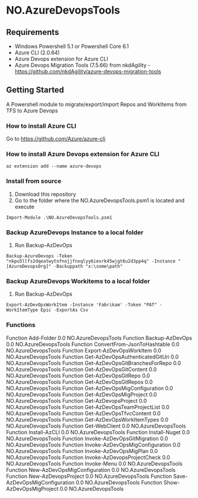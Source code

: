 # NO.AzureDevopsTools
## Requirements
- Windows Powershell 5.1 or Powershell Core 6.1
- Azure CLI (2.0.64)
- Azure Devops extension for Azure CLI
- Azure Devops Migration Tools (7.5.66) from nkdAgility - https://github.com/nkdAgility/azure-devops-migration-tools

## Getting Started
A Powershell module to migrate/export/import Repos and WorkItems from TFS to Azure Devops

### How to install Azure CLI
Go to https://github.com/Azure/azure-cli

### How to install Azure Devops extension for Azure CLI
```
az extension add --name azure-devops
```

### Install from source
1. Download this repository
2. Go to the folder where the NO.AzureDevopsTools.psm1 is located and execute
```
Import-Module .\NO.AzureDevopsTools.psm1 
```

### Backup AzureDevops Instance to a local folder
1. Run Backup-AzDevOps  
```
Backup-AzureDevops -Token "nkpu5llfs2dqeatwytnfnojjfnxqlyy6ievrk45wjgt6u2d3pp4q" -Instance "[AzureDevopsOrg]" -Backuppath "x:\some\path"
```

### Backup AzureDevops Workitems to a local folder
1. Run Backup-AzDevOps  
```
Export-AzDevOpsWorkItem -Instance 'Fabrikam' -Token "PAT" -WorkItemType Epic -ExportAs Csv
```
### Functions 

Function        Add-Folder                                         0.0        NO.AzureDevopsTools
Function        Backup-AzDevOps                                    0.0        NO.AzureDevopsTools
Function        ConvertFrom-JsonToHashtable                        0.0        NO.AzureDevopsTools
Function        Export-AzDevOpsWorkItem                            0.0        NO.AzureDevopsTools
Function        Get-AzDevOpsAuthenticatedGitUri                    0.0        NO.AzureDevopsTools
Function        Get-AzDevOpsGitBranchesForRepo                     0.0        NO.AzureDevopsTools
Function        Get-AzDevOpsGitContent                             0.0        NO.AzureDevopsTools
Function        Get-AzDevOpsGitRepo                                0.0        NO.AzureDevopsTools
Function        Get-AzDevOpsGitRepos                               0.0        NO.AzureDevopsTools
Function        Get-AzDevOpsMigConfiguration                       0.0        NO.AzureDevopsTools
Function        Get-AzDevOpsMigProject                             0.0        NO.AzureDevopsTools
Function        Get-AzDevopsProject                                0.0        NO.AzureDevopsTools
Function        Get-AzDevOpsTeamProjectList                        0.0        NO.AzureDevopsTools
Function        Get-AzDevOpsTfvcContent                            0.0        NO.AzureDevopsTools
Function        Get-AzDevOpsWorkItemTypes                          0.0        NO.AzureDevopsTools
Function        Get-WebClient                                      0.0        NO.AzureDevopsTools
Function        Install-AzCLI                                      0.0        NO.AzureDevopsTools
Function        Install-Nuget                                      0.0        NO.AzureDevopsTools
Function        Invoke-AzDevOpsGitMigration                        0.0        NO.AzureDevopsTools
Function        Invoke-AzDevOpsMigConfiguration                    0.0        NO.AzureDevopsTools
Function        Invoke-AzDevOpsMigPlan                             0.0        NO.AzureDevopsTools
Function        Invoke-AzDevopsProjectCheck                        0.0        NO.AzureDevopsTools
Function        Invoke-Menu                                        0.0        NO.AzureDevopsTools
Function        New-AzDevOpsMigConfiguration                       0.0        NO.AzureDevopsTools
Function        New-AzDevopsProject                                0.0        NO.AzureDevopsTools
Function        Save-AzDevOpsMigConfiguration                      0.0        NO.AzureDevopsTools
Function        Show-AzDevOpsMigProject                            0.0        NO.AzureDevopsTools